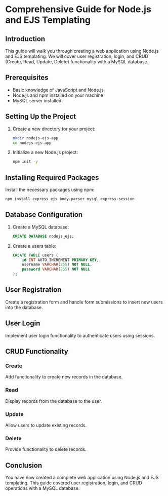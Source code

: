# Comprehensive Guide for Node.js and EJS Templating

## Introduction
This guide will walk you through creating a web application using Node.js and EJS templating. We will cover user registration, login, and CRUD (Create, Read, Update, Delete) functionality with a MySQL database.

## Prerequisites
- Basic knowledge of JavaScript and Node.js
- Node.js and npm installed on your machine
- MySQL server installed

## Setting Up the Project
1. Create a new directory for your project:
   ```bash
   mkdir nodejs-ejs-app
   cd nodejs-ejs-app
   ```

2. Initialize a new Node.js project:
   ```bash
   npm init -y
   ```

## Installing Required Packages
Install the necessary packages using npm:
```bash
npm install express ejs body-parser mysql express-session
```

## Database Configuration
1. Create a MySQL database:
   ```sql
   CREATE DATABASE nodejs_ejs;
   ```

2. Create a users table:
   ```sql
   CREATE TABLE users (
       id INT AUTO_INCREMENT PRIMARY KEY,
       username VARCHAR(255) NOT NULL,
       password VARCHAR(255) NOT NULL
   );
   ```

## User Registration
Create a registration form and handle form submissions to insert new users into the database.

## User Login
Implement user login functionality to authenticate users using sessions.

## CRUD Functionality
### Create
Add functionality to create new records in the database.

### Read
Display records from the database to the user.

### Update
Allow users to update existing records.

### Delete
Provide functionality to delete records.

## Conclusion
You have now created a complete web application using Node.js and EJS templating. This guide covered user registration, login, and CRUD operations with a MySQL database.